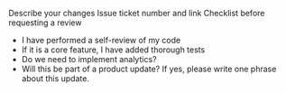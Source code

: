 Describe your changes
Issue ticket number and link
Checklist before requesting a review
 - I have performed a self-review of my code
 - If it is a core feature, I have added thorough tests
 - Do we need to implement analytics?
 - Will this be part of a product update? If yes, please write one phrase about this update.